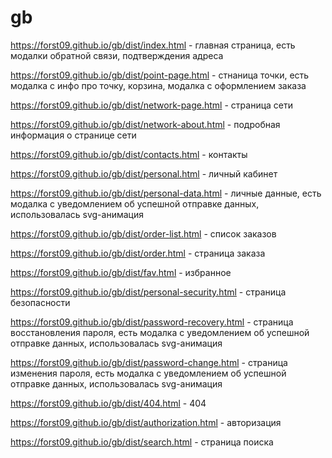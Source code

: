 # gb
https://forst09.github.io/gb/dist/index.html - главная страница, есть модалки обратной связи, подтверждения адреса

https://forst09.github.io/gb/dist/point-page.html - стнаница точки, есть модалка с инфо про точку, корзина, модалка с оформлением заказа

https://forst09.github.io/gb/dist/network-page.html - страница сети

https://forst09.github.io/gb/dist/network-about.html - подробная информация о странице сети

https://forst09.github.io/gb/dist/contacts.html - контакты

https://forst09.github.io/gb/dist/personal.html - личный кабинет

https://forst09.github.io/gb/dist/personal-data.html - личные данные, есть модалка с уведомлением об успешной отправке данных, использовалась svg-анимация

https://forst09.github.io/gb/dist/order-list.html - список заказов

https://forst09.github.io/gb/dist/order.html - страница заказа

https://forst09.github.io/gb/dist/fav.html - избранное

https://forst09.github.io/gb/dist/personal-security.html - страница безопасности

https://forst09.github.io/gb/dist/password-recovery.html - страница восстановления пароля, есть модалка с уведомлением об успешной отправке данных, использовалась svg-анимация

https://forst09.github.io/gb/dist/password-change.html - страница изменения пароля, есть модалка с уведомлением об успешной отправке данных, использовалась svg-анимация

https://forst09.github.io/gb/dist/404.html - 404

https://forst09.github.io/gb/dist/authorization.html - авторизация

https://forst09.github.io/gb/dist/search.html - страница поиска

